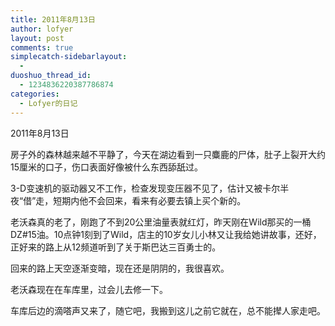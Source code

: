```yaml
---
title: 2011年8月13日
author: lofyer
layout: post
comments: true
simplecatch-sidebarlayout:
  - 
duoshuo_thread_id:
  - 1234836220387786874
categories:
  - Lofyer的日记
---
```

2011年8月13日

房子外的森林越来越不平静了，今天在湖边看到一只麋鹿的尸体，肚子上裂开大约15厘米的口子，伤口表面好像被什么东西舔舐过。

3-D变速机的驱动器又不工作，检查发现变压器不见了，估计又被卡尔半夜“借”走，短期内他不会回来，看来有必要去镇上买个新的。

老沃森真的老了，刚跑了不到20公里油量表就红灯，昨天刚在Wild那买的一桶DZ#15油。10点钟1刻到了Wild，店主的10岁女儿小林又让我给她讲故事，还好，正好来的路上从12频道听到了关于斯巴达三百勇士的。

回来的路上天空逐渐变暗，现在还是阴阴的，我很喜欢。

老沃森现在在车库里，过会儿去修一下。

车库后边的滴嗒声又来了，随它吧，我搬到这儿之前它就在，总不能撵人家走吧。